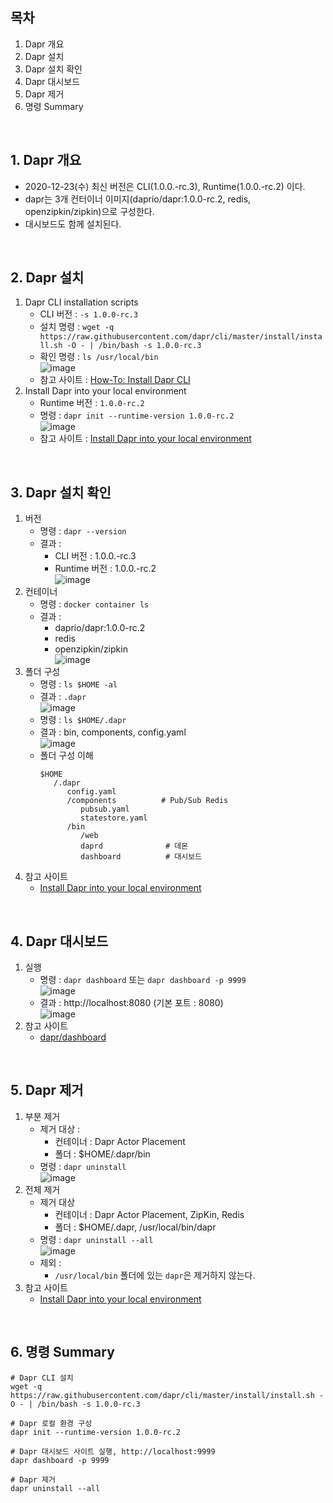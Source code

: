## 목차
1. Dapr 개요
1. Dapr 설치
1. Dapr 설치 확인
1. Dapr 대시보드
1. Dapr 제거
1. 명령 Summary

<br/>

## 1. Dapr 개요
- 2020-12-23(수) 최신 버전은 CLI(1.0.0.-rc.3), Runtime(1.0.0.-rc.2) 이다.
- dapr는 3개 컨터이너 이미지(daprio/dapr:1.0.0-rc.2, redis, openzipkin/zipkin)으로 구성한다.
- 대시보드도 함께 설치된다.

<br/>

## 2. Dapr 설치
1. Dapr CLI installation scripts	
   - CLI 버전 : `-s 1.0.0-rc.3` 
   - 설치 명령 : `wget -q https://raw.githubusercontent.com/dapr/cli/master/install/install.sh -O - | /bin/bash -s 1.0.0-rc.3`
   - 확인 명령 : `ls /usr/local/bin`  
     ![image](/Images/ls_dapr.png)
   - 참고 사이트 : [How-To: Install Dapr CLI](https://v1-rc2.docs.dapr.io/getting-started/install-dapr-cli/)
1. Install Dapr into your local environment
   - Runtime 버전 : `1.0.0-rc.2`
   - 명령 : `dapr init --runtime-version 1.0.0-rc.2`  
     ![image](/Images/dapr_init.png)
   - 참고 사이트 : [Install Dapr into your local environment](https://v1-rc1.docs.dapr.io/getting-started/install-dapr-selfhost/)

<br/>

## 3. Dapr 설치 확인
1. 버전
   - 명령 : `dapr --version`  
   - 결과 :
     - CLI 버전 : 1.0.0.-rc.3
     - Runtime 버전 : 1.0.0.-rc.2  
      ![image](/Images/dapr_version.png)
1. 컨테이너
   - 명령 : `docker container ls`  
   - 결과 :
     - daprio/dapr:1.0.0-rc.2
     - redis
     - openzipkin/zipkin  
      ![image](/Images/dapr_images.png)
1. 폴더 구성
   - 명령 : `ls $HOME -al`  
   - 결과 : `.dapr`  
     ![image](/Images/dapr_folders.png)
   - 명령 : `ls $HOME/.dapr`
   - 결과 : bin, components, config.yaml  
     ![image](/Images/dapr_inspect.png)
   - 폴더 구성 이해
     ```shell
     $HOME
        /.dapr
           config.yaml
           /components          # Pub/Sub Redis
              pubsub.yaml
              statestore.yaml
           /bin
              /web
              daprd              # 데몬
              dashboard          # 대시보드
     ```
1. 참고 사이트
   - [Install Dapr into your local environment](https://v1-rc2.docs.dapr.io/getting-started/install-dapr-selfhost/)

<br/>

## 4. Dapr 대시보드
1. 실행
   - 명령 : `dapr dashboard` 또는 `dapr dashboard -p 9999`  
     ![image](/Images/dapr_dashboard_run.png)
   - 결과 : http://localhost:8080 (기본 포트 : 8080)  
     ![image](/Images/dapr_dashboard.png)
1. 참고 사이트
   - [dapr/dashboard](https://github.com/dapr/dashboard)

<br/>

## 5. Dapr 제거
1. 부분 제거
   - 제거 대상 :
     - 컨테이너 : Dapr Actor Placement
     - 폴더 : $HOME/.dapr/bin
   - 명령 : `dapr uninstall`  
     ![image](/Images/dapr_uninstall.png)
1. 전체 제거
   - 제거 대상
     - 컨테이너 : Dapr Actor Placement, ZipKin, Redis
     - 폴더 : $HOME/.dapr, /usr/local/bin/dapr
   - 명령 : `dapr uninstall --all`  
     ![image](/Images/dapr_uninstall_all.png)
   - 제외 :
     - `/usr/local/bin` 폴더에 있는 `dapr`은 제거하지 않는다.
1. 참고 사이트
   - [Install Dapr into your local environment](https://v1-rc2.docs.dapr.io/getting-started/install-dapr-selfhost/)
   
<br/>

## 6. 명령 Summary
```shell
# Dapr CLI 설치
wget -q https://raw.githubusercontent.com/dapr/cli/master/install/install.sh -O - | /bin/bash -s 1.0.0-rc.3

# Dapr 로컬 환경 구성
dapr init --runtime-version 1.0.0-rc.2

# Dapr 대시보드 사이트 실행, http://localhost:9999
dapr dashboard -p 9999

# Dapr 제거
dapr uninstall --all
```